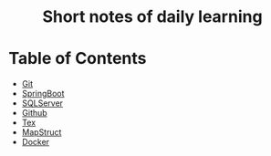 <div align="center">
  <h1>Short notes of daily learning</h1>
</div>

# Table of Contents

- [Git](./git/README.md)
- [SpringBoot](./spring-boot/spring-boot.md)
- [SQLServer](./sql-server/sql-server.md)
- [Github](./github/README.md)
- [Tex](./tex/tex.md)
- [MapStruct](./spring-boot/mapstruct/mapstruct.md)
- [Docker](./dockermd/docker.md)

